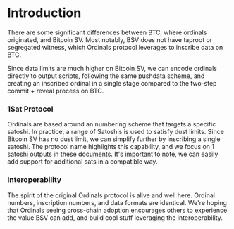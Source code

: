 # Introduction

There are some significant differences between BTC, where ordinals originated, and Bitcoin SV. Most notably, BSV does not have taproot or segregated witness, which Ordinals protocol leverages to inscribe data on BTC.

Since data limits are much higher on Bitcoin SV, we can encode ordinals directly to output scripts, following the same pushdata scheme, and creating an inscribed ordinal in a single stage compared to the two-step commit + reveal process on BTC.

### 1Sat Protocol

Ordinals are based around an numbering scheme that targets a specific satoshi. In practice, a range of Satoshis is used to satisfy dust limits. Since Bitcoin SV has no dust limit, we can simplify further by inscribing a single satoshi. The protocol name highlights this capability, and we focus on 1 satoshi outputs in these documents. It's important to note, we can easily add support for additional sats in a compatible way.

### Interoperability

The spirit of the original Ordinals protocol is alive and well here. Ordinal numbers, inscription numbers, and data formats are identical. We're hoping that Ordinals seeing cross-chain adoption encourages others to experience the value BSV can add, and build cool stuff leveraging the interoperability.
